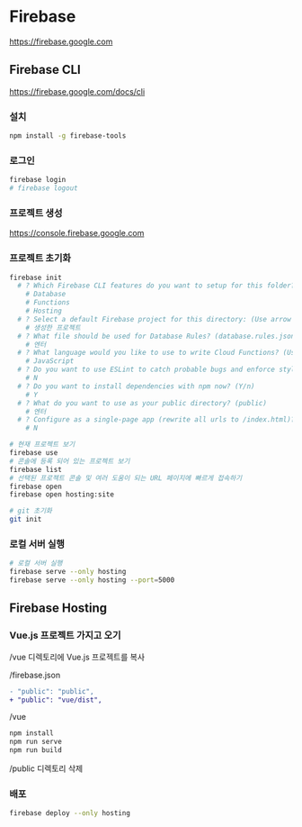 # Firebase
https://firebase.google.com

## Firebase CLI
https://firebase.google.com/docs/cli

### 설치
```sh
npm install -g firebase-tools
```

### 로그인
```sh
firebase login
# firebase logout
```

### 프로젝트 생성
https://console.firebase.google.com

### 프로젝트 초기화
```sh
firebase init
  # ? Which Firebase CLI features do you want to setup for this folder? Press Space to select features, then Enter to confirm your choices. (Press <space> to select)
    # Database
    # Functions
    # Hosting
  # ? Select a default Firebase project for this directory: (Use arrow keys)
    # 생성한 프로젝트
  # ? What file should be used for Database Rules? (database.rules.json)
    # 엔터
  # ? What language would you like to use to write Cloud Functions? (Use arrow keys)
    # JavaScript
  # ? Do you want to use ESLint to catch probable bugs and enforce style? (y/N)
    # N
  # ? Do you want to install dependencies with npm now? (Y/n)
    # Y
  # ? What do you want to use as your public directory? (public)
    # 엔터
  # ? Configure as a single-page app (rewrite all urls to /index.html)? (y/N)
    # N

# 현재 프로젝트 보기
firebase use
# 콘솔에 등록 되어 있는 프로젝트 보기
firebase list
# 선택된 프로젝트 콘솔 및 여러 도움이 되는 URL 페이지에 빠르게 접속하기
firebase open
firebase open hosting:site
```
```sh
# git 초기화
git init
```

### 로컬 서버 실행
```sh
# 로컬 서버 실행
firebase serve --only hosting
firebase serve --only hosting --port=5000
```

## Firebase Hosting
### Vue.js 프로젝트 가지고 오기
/vue 디렉토리에 Vue.js 프로젝트를 복사

/firebase.json
```diff
- "public": "public",
+ "public": "vue/dist",
```

/vue
```sh
npm install
npm run serve
npm run build
```

/public 디렉토리 삭제

### 배포
```sh
firebase deploy --only hosting
```